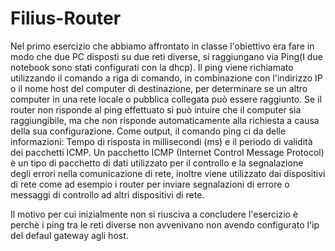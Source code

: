 # Filius-Router
Nel primo esercizio che abbiamo affrontato in classe l'obiettivo era fare in modo che due PC disposti su due reti diverse, si raggiungano via Ping(I due notebook sono stati configurati con la dhcp).
Il ping viene richiamato utilizzando il comando a riga di comando, in combinazione con l'indirizzo IP o il nome host del computer di destinazione, per determinare se un altro computer in una rete locale o pubblica collegata può essere raggiunto.
Se il router non risponde al ping effettuato si può intuire che il computer sia raggiungibile, ma che non risponde automaticamente alla richiesta a causa della sua configurazione.
Come output, il comando ping ci da delle informazioni:
Tempo di risposta in millisecondi (ms) e il periodo di validità dei pacchetti ICMP.
Un pacchetto ICMP (Internet Control Message Protocol) è un tipo di pacchetto di dati utilizzato per il controllo e la segnalazione degli errori nella comunicazione di rete, inoltre viene utilizzato dai dispositivi di rete come ad esempio i router per inviare segnalazioni di errore o messaggi di controllo ad altri dispositivi di rete.

Il motivo per cui inizialmente non si riusciva a concludere l'esercizio è perchè i ping tra le reti diverse non avvenivano non avendo configurato l'ip del defaul gateway agli host.
                                     


